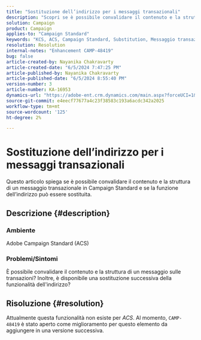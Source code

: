 ```yaml
---
title: "Sostituzione dell’indirizzo per i messaggi transazionali"
description: "Scopri se è possibile convalidare il contenuto e la struttura di un messaggio transazionale in Campaign Standard."
solution: Campaign
product: Campaign
applies-to: "Campaign Standard"
keywords: "KCS, ACS, Campaign Standard, Substitution, Messaggio transazionale, ACS"
resolution: Resolution
internal-notes: "Enhancement CAMP-48419"
bug: false
article-created-by: Nayanika Chakravarty
article-created-date: "6/5/2024 7:47:25 PM"
article-published-by: Nayanika Chakravarty
article-published-date: "6/5/2024 8:55:40 PM"
version-number: 3
article-number: KA-16953
dynamics-url: "https://adobe-ent.crm.dynamics.com/main.aspx?forceUCI=1&pagetype=entityrecord&etn=knowledgearticle&id=239a1f6d-7423-ef11-840b-6045bd006b25"
source-git-commit: e4eecf77677a4c23f38583c193a6acdc342a2025
workflow-type: tm+mt
source-wordcount: '125'
ht-degree: 2%

---
```


# Sostituzione dell’indirizzo per i messaggi transazionali


Questo articolo spiega se è possibile convalidare il contenuto e la struttura di un messaggio transazionale in Campaign Standard e se la funzione dell’indirizzo può essere sostituita.

## Descrizione {#description}


### <b>Ambiente</b>

Adobe Campaign Standard (ACS)

### <b>Problemi/Sintomi</b>

È possibile convalidare il contenuto e la struttura di un messaggio sulle transazioni? Inoltre, è disponibile una sostituzione successiva della funzionalità dell&#39;indirizzo?


## Risoluzione {#resolution}


Attualmente questa funzionalità non esiste per *ACS*. Al momento, `CAMP-48419` è stato aperto come miglioramento per questo elemento da aggiungere in una versione successiva.
